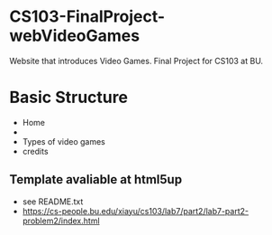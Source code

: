 # CS103-FinalProject-webVideoGames
Website that introduces Video Games. Final Project for CS103 at BU.

# Basic Structure
* Home
* 
* Types of video games
* credits

## Template avaliable at html5up
* see README.txt
* https://cs-people.bu.edu/xiayu/cs103/lab7/part2/lab7-part2-problem2/index.html
